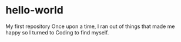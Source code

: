 # hello-world
My first repository
Once upon a time, I ran out of things that made me happy so I turned to Coding to find myself.

